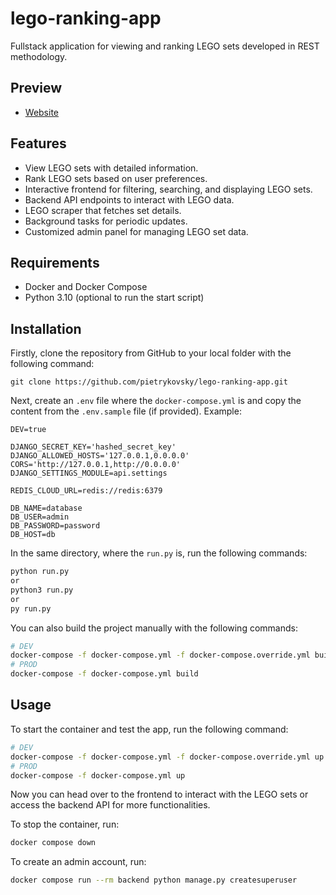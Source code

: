 # lego-ranking-app

Fullstack application for viewing and ranking LEGO sets developed in REST methodology.

## Preview
- [Website](http://lego-ranking.duckdns.org/)

## Features
* View LEGO sets with detailed information.
* Rank LEGO sets based on user preferences.
* Interactive frontend for filtering, searching, and displaying LEGO sets.
* Backend API endpoints to interact with LEGO data.
* LEGO scraper that fetches set details.
* Background tasks for periodic updates.
* Customized admin panel for managing LEGO set data.

## Requirements
* Docker and Docker Compose
* Python 3.10 (optional to run the start script)

## Installation
Firstly, clone the repository from GitHub to your local folder with the following command:
```
git clone https://github.com/pietrykovsky/lego-ranking-app.git
```

Next, create an `.env` file where the `docker-compose.yml` is and copy the content from the `.env.sample` file (if provided). Example:
```env
DEV=true

DJANGO_SECRET_KEY='hashed_secret_key'
DJANGO_ALLOWED_HOSTS='127.0.0.1,0.0.0.0'
CORS='http://127.0.0.1,http://0.0.0.0'
DJANGO_SETTINGS_MODULE=api.settings

REDIS_CLOUD_URL=redis://redis:6379

DB_NAME=database
DB_USER=admin
DB_PASSWORD=password
DB_HOST=db
```

In the same directory, where the `run.py` is, run the following commands:
```sh
python run.py
or
python3 run.py
or
py run.py
```

You can also build the project manually with the following commands:
```sh
# DEV
docker-compose -f docker-compose.yml -f docker-compose.override.yml build
# PROD
docker-compose -f docker-compose.yml build
```

## Usage

To start the container and test the app, run the following command:
```sh
# DEV
docker-compose -f docker-compose.yml -f docker-compose.override.yml up
# PROD
docker-compose -f docker-compose.yml up
```

Now you can head over to the frontend to interact with the LEGO sets or access the backend API for more functionalities.

To stop the container, run:
```sh
docker compose down
```

To create an admin account, run:
```sh
docker compose run --rm backend python manage.py createsuperuser
```
